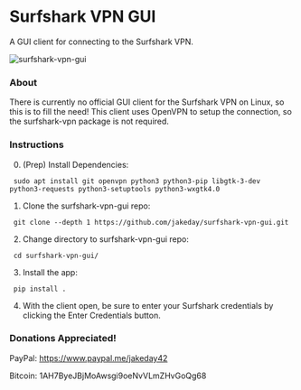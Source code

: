 # Surfshark VPN GUI

A GUI client for connecting to the Surfshark VPN.

![surfshark-vpn-gui](https://user-images.githubusercontent.com/554899/79762280-8f876b00-82f0-11ea-9d4a-e050498f8bc7.png)

### About

There is currently no official GUI client for the Surfshark VPN on Linux, so this is to fill the need! This client uses OpenVPN to setup the connection, so the surfshark-vpn package is not required.

### Instructions

0. (Prep) Install Dependencies:
  ```
   sudo apt install git openvpn python3 python3-pip libgtk-3-dev python3-requests python3-setuptools python3-wxgtk4.0
  ```
1. Clone the surfshark-vpn-gui repo:
  ```
   git clone --depth 1 https://github.com/jakeday/surfshark-vpn-gui.git
  ```
2. Change directory to surfshark-vpn-gui repo:
  ```
   cd surfshark-vpn-gui/
  ```
3. Install the app:
  ```
   pip install .
  ```
4. With the client open, be sure to enter your Surfshark credentials by clicking the Enter Credentials button.

### Donations Appreciated!

PayPal: https://www.paypal.me/jakeday42

Bitcoin: 1AH7ByeJBjMoAwsgi9oeNvVLmZHvGoQg68
